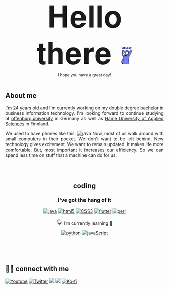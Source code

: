 <div align="center">
    <p style="font-size: 6rem; margin: 0px;"> 𝐇𝐞𝐥𝐥𝐨 𝐭𝐡𝐞𝐫𝐞 <img src="Wczc.gif" width="40px"></p>
    <small style="font-size: 0.9em;">I hope you have a great day!</small>
    <br>
    <br>
</div>

## About me


<p align="justify">
I'm 24 years old and I'm currently working on my double degree bachelor in business information technology. I'm looking forward to continue studying at <a href="https://www.hs-offenburg.de/">offenburg.university</a> in Germany as well as <a href="https://www.hamk.fi/">Häme University of Applied Sciences</a> in Finnland. 
</p>
<p align="justify">
We used to have phones like this. <img src="https://cdn.iconscout.com/icon/free/png-256/nokia-61-plus-back-1411873-1194362.png" alt="java" width="18px"> Now, most of us walk around with small computers in their pocket. We don't want to be left behind. New technology gives excitement. We want to remain updated. It makes life more comfortable. But, most important it increases our efficiency. So we can spend less time on stuff that a machine can do for us.
<p>
<br>
<br>


<div align="center">

## coding





### I've got the hang of it

[<img src="https://cdn.iconscout.com/icon/free/png-128/java-2038875-1720088.png" alt="java" width="100">](https://docs.oracle.com/en/java/)
[<img src="https://cdn.iconscout.com/icon/free/png-256/html-3628838-3030115.png" alt="html5" width="100">](https://www.w3.org/)
[<img src="https://cdn.iconscout.com/icon/free/png-256/css3-11-1175239.png" alt="CSS3" width="100">](https://www.w3.org/)
[<img src="https://cdn.iconscout.com/icon/free/png-256/flutter-3628777-3030139.png" alt="flutter" width="100">](https://flutter.dev/)
[<img src="https://cdn.iconscout.com/icon/free/png-256/perl-5-458165.png" alt="perl" width="100">](https://www.perl.org/)



</div>



<div align="center">

<img src="ZZ5H.gif" width=20> I’m currently learning 🌱

[<img src="https://cdn.iconscout.com/icon/free/png-256/python-20-1175115.png" alt="python" width="100">](https://www.python.org/)
[<img src="https://cdn.iconscout.com/icon/free/png-256/javascript-2038874-1720087.png" alt="javaScript" width="100">](https://isp.netscape.com/)



</div>

<br>
<br>
<br>

## 🙋‍♂️ connect with me



<p align="left">
  <a href="https://www.youtube.com/channel/UCeIfMs87Sr-cBYApjLz8URg"><img alt="Youtube" title="Youtube" src="https://img.shields.io/badge/-YouTube-red?style=for-the-badge&logo=youtube&logoColor=white"/></a>
  <!--<a href="https://www.linkedin.com/in/jonah-lawrence/"><img alt="LinkedIn" title="LinkedIn" src="https://img.shields.io/badge/-LinkedIn-0077B5?style=for-the-badge&logo=linkedin&logoColor=white"/></a>-->
  <a href="https://twitter.com/DenverCoder1"><img alt="Twitter" title="Twitter" src="https://img.shields.io/badge/-Twitter-1DA1F2?style=for-the-badge&logo=twitter&logoColor=white"/></a>
  <!-- <a href="https://www.reddit.com/user/denvercoder1/"><img alt="Reddit" title="Reddit" src="https://img.shields.io/badge/-Reddit-FF5700?style=for-the-badge&logo=reddit&logoColor=white"/></a> -->
  <a href="https://jonahlawrence.hashnode.dev/"><img src="https://img.shields.io/badge/Hashnode-%232962FF.svg?&style=for-the-badge&logo=hashnode&logoColor=white"></a>
  <a href="https://dev.to/denvercoder1"><img src="https://img.shields.io/badge/DEV.TO-%230A0A0A.svg?&style=for-the-badge&logo=dev.to&logoColor=white"></a>
  <a href="https://ko-fi.com/jlawrence"><img alt="Ko-fi" title="By me a coffee" src="https://img.shields.io/badge/-Buy%20me%20a%20coffee-FF5E5B?style=for-the-badge&logo=ko-fi&logoColor=white"/></a>
</p>
